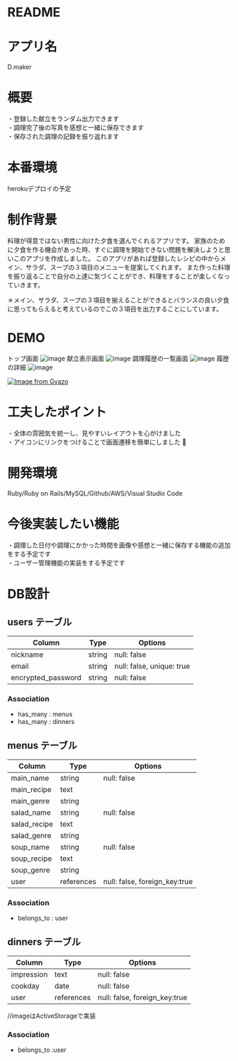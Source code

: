 # README

# アプリ名
D.maker
# 概要
・登録した献立をランダム出力できます  
・調理完了後の写真を感想と一緒に保存できます  
・保存された調理の記録を振り返れます

# 本番環境
herokuデプロイの予定
# 制作背景
料理が得意ではない男性に向けた夕食を選んでくれるアプリです。
家族のために夕食を作る機会があった時、すぐに調理を開始できない問題を解決しようと思いこのアプリを作成しました。
このアプリがあれば登録したレシピの中からメイン、サラダ、スープの３項目のメニューを提案してくれます。
また作った料理を振り返ることで自分の上達に気づくことができ、料理をすることが楽しくなっていきます。
<!-- 他のユーザーの投稿をみることであなたの料理の幅を広げることもできます。 -->
＊メイン、サラダ、スープの３項目を揃えることができるとバランスの良い夕食に思ってもらえると考えているのでこの３項目を出力することにしています。
# DEMO
トップ画面
![image](https://user-images.githubusercontent.com/78346587/112436012-d693a100-8d88-11eb-8c70-0bfee0e6ff05.png)
献立表示画面
![image](https://user-images.githubusercontent.com/78346587/112436801-836e1e00-8d89-11eb-9dca-6925c5c141ad.png)
調理履歴の一覧画面
![image](https://user-images.githubusercontent.com/78346587/112436828-8963ff00-8d89-11eb-8439-f6936d9cef49.png)
履歴の詳細
![image](https://user-images.githubusercontent.com/78346587/112436877-9f71bf80-8d89-11eb-84a2-986621d73bc2.png)

[![Image from Gyazo](https://i.gyazo.com/b33931c4c4fdec7bc2129c7438f848a9.gif)](https://gyazo.com/b33931c4c4fdec7bc2129c7438f848a9)
# 工夫したポイント
・全体の雰囲気を統一し、見やすいレイアウトを心がけました  
・アイコンにリンクをつけることで画面遷移を簡単にしました

# 開発環境
Ruby/Ruby on Rails/MySQL/Github/AWS/Visual Studio Code

# 今後実装したい機能
・調理した日付や調理にかかった時間を画像や感想と一緒に保存する機能の追加をする予定です  
・ユーザー管理機能の実装をする予定です

# DB設計

## users テーブル

| Column                | Type   | Options                   |
| --------------------- | ------ | ------------------------- |
| nickname              | string | null: false               |
| email                 | string | null: false, unique: true |
| encrypted_password    | string | null: false               |

### Association

- has_many   : menus
- has_many   : dinners


## menus テーブル

| Column       | Type       | Options                       |
| ------------ | ---------- | ----------------------------- |
| main_name    | string     | null: false                   |
| main_recipe  | text       |                               |
| main_genre   | string     |                               | 
| salad_name   | string     | null: false                   | 
| salad_recipe | text       |                               | 
| salad_genre  | string     |                               |
| soup_name    | string     | null: false                   | 
| soup_recipe  | text       |                               |  
| soup_genre   | string     |                               |
| user         | references | null: false, foreign_key:true |


### Association

- belongs_to : user


## dinners テーブル

| Column     | Type       | Options                       |
| ---------- | ---------- | ----------------------------- |
| impression | text       | null: false                   |
| cookday    | date       | null: false                   |
| user       | references | null: false, foreign_key:true |

//imageはActiveStorageで実装

### Association

- belongs_to :user

